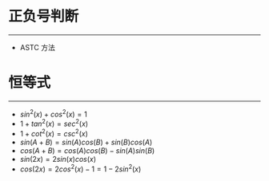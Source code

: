 # 正负号判断
---

- ASTC 方法

# 恒等式
---

- $sin^2(x)+cos^2(x)=1$
- $1+tan^2(x)=sec^2(x)$
- $1+cot^2(x)=csc^2(x)$
- $sin(A+B)=sin(A)cos(B)+sin(B)cos(A)$
- $cos(A+B)=cos(A)cos(B)-sin(A)sin(B)$
- $sin(2x)=2sin(x)cos(x)$
- $cos(2x)=2cos^2(x)-1=1-2sin^2(x)$